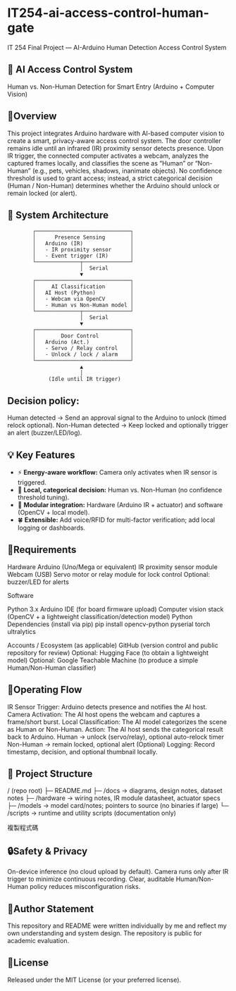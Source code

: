 # IT254-ai-access-control-human-gate
IT 254 Final Project — AI-Arduino Human Detection Access Control System

## 🔐 AI Access Control System
Human vs. Non-Human Detection for Smart Entry (Arduino + Computer Vision)

## 📘Overview
This project integrates Arduino hardware with AI-based computer vision to create a smart, privacy-aware access control system. The door controller remains idle until an infrared (IR) proximity sensor detects presence. Upon IR trigger, the connected computer activates a webcam, analyzes the captured frames locally, and classifies the scene as “Human” or “Non-Human” (e.g., pets, vehicles, shadows, inanimate objects).
No confidence threshold is used to grant access; instead, a strict categorical decision (Human / Non-Human) determines whether the Arduino should unlock or remain locked (or alert).

## 🧩 System Architecture
            ┌──────────────────────────────┐
            │      Presence Sensing        │
            │   Arduino (IR)               │
            │   - IR proximity sensor      │
            │   - Event trigger (IR)       │
            └──────────────┬───────────────┘
                           │  Serial
                           ▼
            ┌──────────────────────────────┐
            │     AI Classification        │
            │   AI Host (Python)           │
            │   - Webcam via OpenCV        │
            │   - Human vs Non-Human model │
            └──────────────┬───────────────┘
                           │  Serial
                           ▼
            ┌──────────────────────────────┐
            │        Door Control          │
            │   Arduino (Act.)             │
            │   - Servo / Relay control    │
            │   - Unlock / lock / alarm    │
            └──────────────────────────────┘
                           ▲
                           │
                 (Idle until IR trigger)


## Decision policy:

Human detected → Send an approval signal to the Arduino to unlock (timed relock optional).
Non-Human detected → Keep locked and optionally trigger an alert (buzzer/LED/log).

## 💡 Key Features  

- ⚡ **Energy-aware workflow:** Camera only activates when IR sensor is triggered.  
- 🧠 **Local, categorical decision:** Human vs. Non-Human (no confidence threshold tuning).  
- 🧩 **Modular integration:** Hardware (Arduino IR + actuator) and software (OpenCV + local model).  
- 🍀 **Extensible:** Add voice/RFID for multi-factor verification; add local logging or dashboards.  


## 🧰Requirements

Hardware
Arduino (Uno/Mega or equivalent)
IR proximity sensor module
Webcam (USB)
Servo motor or relay module for lock control
Optional: buzzer/LED for alerts

Software

Python 3.x
Arduino IDE (for board firmware upload)
Computer vision stack (OpenCV + a lightweight classification/detection model)
Python Dependencies (install via pip)
pip install opencv-python pyserial torch ultralytics

Accounts / Ecosystem (as applicable)
GitHub (version control and public repository for review)
Optional: Hugging Face (to obtain a lightweight model)
Optional: Google Teachable Machine (to produce a simple Human/Non-Human classifier)

## 🔄Operating Flow

IR Sensor Trigger: Arduino detects presence and notifies the AI host.
Camera Activation: The AI host opens the webcam and captures a frame/short burst.
Local Classification: The AI model categorizes the scene as Human or Non-Human.
Action: The AI host sends the categorical result back to Arduino.
Human → unlock (servo/relay), optional auto-relock timer
Non-Human → remain locked, optional alert
(Optional) Logging: Record timestamp, decision, and optional thumbnail locally.

## 📂 Project Structure  

/ (repo root)
├─ README.md
├─ /docs → diagrams, design notes, dataset notes
├─ /hardware → wiring notes, IR module datasheet, actuator specs
├─ /models → model card/notes; pointers to source (no binaries if large)
└─ /scripts → runtime and utility scripts (documentation only)

複製程式碼


## 🔒Safety & Privacy

On-device inference (no cloud upload by default).
Camera runs only after IR trigger to minimize continuous recording.
Clear, auditable Human/Non-Human policy reduces misconfiguration risks.

## 👤Author Statement
This repository and README were written individually by me and reflect my own understanding and system design. The repository is public for academic evaluation.

## 📜License
Released under the MIT License (or your preferred license).
